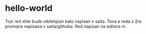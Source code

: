 # hello-world
Tozi red shte bude otblelqzan kato napisan v saita.
Tova e reda s 2ra promqna napisana v saita/githuba.
Red napisan na editora ni.
